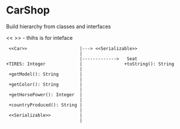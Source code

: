 # CarShop
Build hierarchy from classes and interfaces


<< >> - thihs is for inteface


     <<Car>>                    |---> <<Serializable>>
                                |
                                |------------->   Seat                        
    +TIRES: Integer             |                +toString(): String  
                                |
     +getModel(): String        |
                                |
     +getColor(): String        |
                                |
     +getHorsePower(): Integer  |
                                |
     +countryProduced(): String |
                                |
     <<Serializable>>           |
                                |






